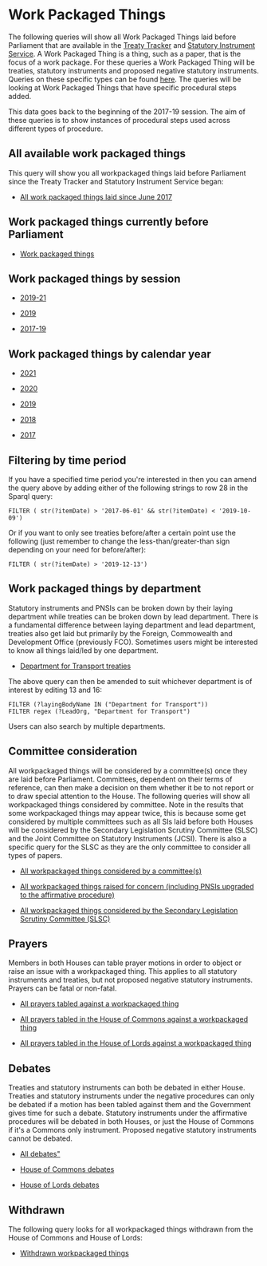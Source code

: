 # Work Packaged Things

The following queries will show all Work Packaged Things laid before Parliament that are available in the [Treaty Tracker](https://treaties.parliament.uk) and [Statutory Instrument Service](https://statutoryinstruments.parliament.uk/). A Work Packaged Thing is a thing, such as a paper, that is the focus of a work package. For these queries a Work Packaged Thing will be treaties, statutory instruments and proposed negative statutory instruments. Queries on these specific types can be found [here](https://ukparliament.github.io/ontologies/procedure/meta/queries/). The queries will be looking at Work Packaged Things that have specific procedural steps added.

This data goes back to the beginning of the 2017-19 session. The aim of these queries is to show instances of procedural steps used across different types of procedure.


## All available work packaged things

This query will show you all workpackaged things laid before Parliament since the Treaty Tracker and Statutory Instrument Service began:

* <a href="https://api.parliament.uk/s/7d7b3541">All work packaged things laid since June 2017</a>

## Work packaged things currently before Parliament

* [Work packaged things](https://api.parliament.uk/s/76f8e5d8)  

## Work packaged things by session

* <a href="https://api.parliament.uk/s/df7cbd1b">2019-21</a>

* <a href="https://api.parliament.uk/s/f98085b7">2019</a>

* <a href="https://api.parliament.uk/s/d3a5bb97">2017-19</a>

## Work packaged things by calendar year

* <a href="https://api.parliament.uk/s/ad134b42">2021</a>

* <a href="https://api.parliament.uk/s/db5dbc71">2020</a>

* <a href="https://api.parliament.uk/s/a9672915">2019</a>

* <a href="https://api.parliament.uk/s/cdac2245">2018</a>

* <a href="https://api.parliament.uk/s/cafa3196">2017</a>

## Filtering by time period

If you have a specified time period you're interested in then you can amend the query above by adding either of the following strings to row 28 in the Sparql query:

    FILTER ( str(?itemDate) > '2017-06-01' && str(?itemDate) < '2019-10-09') 

Or if you want to only see treaties before/after a certain point use the following (just remember to change the less-than/greater-than sign depending on your need for before/after):

    FILTER ( str(?itemDate) > '2019-12-13')

## Work packaged things by department

Statutory instruments and PNSIs can be broken down by their laying department while treaties can be broken down by lead department. There is a fundamental difference between laying department and lead department, treaties also get laid but primarily by the Foreign, Commowealth and Development Office (previously FCO). Sometimes users might be interested to know all things laid/led by one department. 


* <a href="https://api.parliament.uk/s/6e92a812">Department for Transport treaties</a>

The above query can then be amended to suit whichever department is of interest by editing 13 and 16:

	FILTER (?layingBodyName IN ("Department for Transport"))
    FILTER regex (?LeadOrg, "Department for Transport")
	
Users can also search by multiple departments.

## Committee consideration

All workpackaged things will be considered by a committee(s) once they are laid before Parliament. Committees, dependent on their terms of reference, can then make a decision on them whether it be to not report or to draw special attention to the House. The following queries will show all workpackaged things considered by committee. Note in the results that some workpackaged things may appear twice, this is because some get considered by multiple committees such as all SIs laid before both Houses will be considered by the Secondary Legislation Scrutiny Committee (SLSC) and the Joint Committee on Statutory Instruments (JCSI). There is also a specific query for the SLSC as they are the only committee to consider all types of papers. 

* <a href="https://api.parliament.uk/s/8c4d67fb">All workpackaged things considered by a committee(s)</a>

* <a href="https://api.parliament.uk/s/d5095d04">All workpackaged things raised for concern (including PNSIs upgraded to the affirmative procedure)</a>

* <a href="https://api.parliament.uk/s/f488a6b4">All workpackaged things considered by the Secondary Legislation Scrutiny Committee (SLSC)</a>

## Prayers

Members in both Houses can table prayer motions in order to object or raise an issue with a workpackaged thing. This applies to all statutory instruments and treaties, but not proposed negative statutory instruments. Prayers can be fatal or non-fatal. 

* <a href="hhttps://api.parliament.uk/s/a740607f">All prayers tabled against a workpackaged thing</a>

* <a href="https://api.parliament.uk/s/ab61f0a1">All prayers tabled in the House of Commons against a workpackaged thing</a>

* <a href="https://api.parliament.uk/s/79baffb5">All prayers tabled in the House of Lords against a workpackaged thing</a>

## Debates 

Treaties and statutory instruments can both be debated in either House. Treaties and statutory instruments under the negative procedures can only be debated if a motion has been tabled against them and the Government gives time for such a debate. Statutory instruments under the affirmative procedures will be debated in both Houses, or just the House of Commons if it's a Commons only instrument. Proposed negative statutory instruments cannot be debated. 

* <a href="https://api.parliament.uk/s/1d9eb003">All debates"</a>

* <a href="https://api.parliament.uk/s/f747dc4c">House of Commons debates</a>

* <a href="https://api.parliament.uk/s/d9f8981c">House of Lords debates</a>


## Withdrawn 

The following query looks for all workpackaged things withdrawn from the House of Commons and House of Lords:

* <a href="https://api.parliament.uk/s/f2cbf563">Withdrawn workpackaged things</a>
